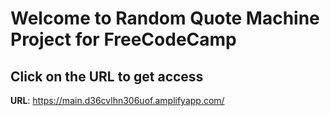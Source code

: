 # Welcome to Random Quote Machine Project for FreeCodeCamp

## Click on the URL to get access

**URL**: https://main.d36cvlhn306uof.amplifyapp.com/

